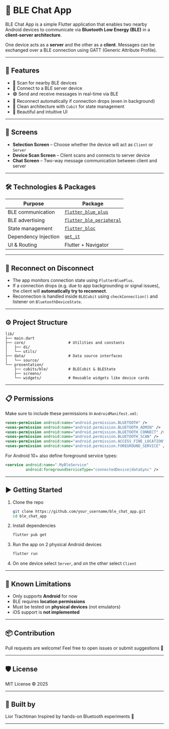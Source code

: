 # 🔵 BLE Chat App

BLE Chat App is a simple Flutter application that enables two nearby Android devices to communicate via **Bluetooth Low Energy (BLE)** in a **client-server architecture**.

One device acts as a **server** and the other as a **client**. Messages can be exchanged over a BLE connection using GATT (Generic Attribute Profile).

---

## 🧩 Features

- 📡 Scan for nearby BLE devices
- 🔌 Connect to a BLE server device
- 🟢 Send and receive messages in real-time via BLE
- 🔁 Reconnect automatically if connection drops (even in background)
- 🧠 Clean architecture with `Cubit` for state management
- 🎨 Beautiful and intuitive UI

---

## 📱 Screens

- **Selection Screen** – Choose whether the device will act as `Client` or `Server`
- **Device Scan Screen** – Client scans and connects to server device
- **Chat Screen** – Two-way message communication between client and server

---

## 🛠️ Technologies & Packages

| Purpose            | Package               |
|--------------------|------------------------|
| BLE communication  | [`flutter_blue_plus`](https://pub.dev/packages/flutter_blue_plus) |
| BLE advertising    | [`flutter_ble_peripheral`](https://pub.dev/packages/flutter_ble_peripheral) |
| State management   | [`flutter_bloc`](https://pub.dev/packages/flutter_bloc) |
| Dependency Injection | [`get_it`](https://pub.dev/packages/get_it) |
| UI & Routing       | Flutter + Navigator |

---

## 🔁 Reconnect on Disconnect

- The app monitors connection state using `FlutterBluePlus`.
- If a connection drops (e.g. due to app backgrounding or signal issues), the client will **automatically try to reconnect**.
- Reconnection is handled inside `BLECubit` using `checkConnection()` and listener on `BluetoothDeviceState`.

---

## ⚙️ Project Structure

```
lib/
├── main.dart
├── core/                   # Utilities and constants
│   ├── di/
│   └── utils/
├── data/                   # Data source interfaces
│   └── source/
└── presentation/
    ├── cubits/ble/         # BLECubit & BLEState
    ├── screens/
    └── widgets/            # Reusable widgets like device cards

```

---

## 📋 Permissions

Make sure to include these permissions in `AndroidManifest.xml`:

```xml
<uses-permission android:name="android.permission.BLUETOOTH" />
<uses-permission android:name="android.permission.BLUETOOTH_ADMIN" />
<uses-permission android:name="android.permission.BLUETOOTH_CONNECT" />
<uses-permission android:name="android.permission.BLUETOOTH_SCAN" />
<uses-permission android:name="android.permission.ACCESS_FINE_LOCATION" />
<uses-permission android:name="android.permission.FOREGROUND_SERVICE" />
```

For Android 10+ also define foreground service types:

```xml
<service android:name=".MyBleService"
         android:foregroundServiceType="connectedDevice|dataSync" />
```

---

## ▶️ Getting Started

1. Clone the repo
   ```bash
   git clone https://github.com/your_username/ble_chat_app.git
   cd ble_chat_app
   ```

2. Install dependencies
   ```bash
   flutter pub get
   ```

3. Run the app on 2 physical Android devices
   ```bash
   flutter run
   ```

4. On one device select `Server`, and on the other select `Client`

---

## 💬 Known Limitations

- Only supports **Android** for now
- BLE requires **location permissions**
- Must be tested on **physical devices** (not emulators)
- iOS support is **not implemented**

---

## 📦 Contribution

Pull requests are welcome! Feel free to open issues or submit suggestions 🙌

---

## 🛡️ License

MIT License © 2025

---

## 🧠 Built by

Lior Trachtman 
Inspired by hands-on Bluetooth experiments 💙

---